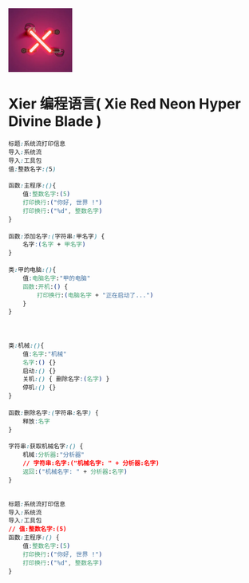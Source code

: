 <picture>
  <img src="XinRed.png" alt="XinRed-logo" height="128">
</picture>

# Xier 编程语言( Xie Red Neon Hyper Divine Blade )

```css
标题:系统流打印信息
导入:系统流
导入:工具包
值:整数名字:(5)

函数:主程序:(){
    值:整数名字:(5)
    打印换行:("你好, 世界 !")
    打印换行:("%d", 整数名字)
}

函数:添加名字:(字符串:甲名字) {
    名字:(名字 + 甲名字)
}

类:甲的电脑:(){
    值:电脑名字:"甲的电脑"
    函数:开机:() {
        打印换行:(电脑名字 + "正在启动了...")
    }
}



类:机械:(){
    值:名字:"机械"
    名字:() {}
    启动:() {}
    关机:() { 删除名字:(名字) }
    停机:() {}
}

函数:删除名字:(字符串:名字) {
    释放:名字
}

字符串:获取机械名字:() {
    机械:分析器:"分析器"
    // 字符串:名字:("机械名字: " + 分析器:名字)
    返回:("机械名字: " + 分析器:名字)
}



```

```css
标题:系统流打印信息
导入:系统流
导入:工具包
// 值:整数名字:(5)
函数:主程序:() {
    值:整数名字:(5)
    打印换行:("你好, 世界 !")
    打印换行:("%d", 整数名字)
}
```

